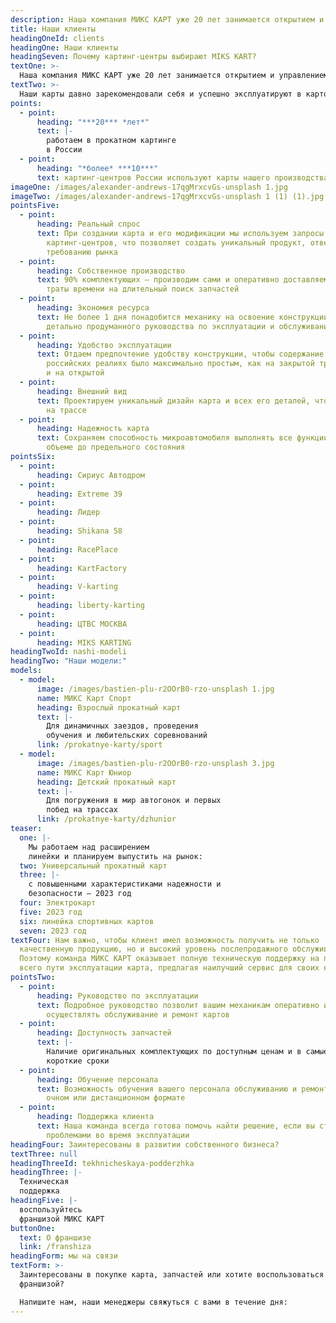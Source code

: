 ```yaml
---
description: Наша компания МИКС КАРТ уже 20 лет занимается открытием и управлением развлекательных картинг-центров в России. Благодаря богатому опыту в автоспорте, мы точно знаем, что необходимо владельцу и оператору картинг-центра для успешной работы. Поэтому при проектировании и производстве картов делаем упор на надежность, безопасность, удобную и доступную эксплуатацию.
title: Наши клиенты
headingOneId: clients
headingOne: Наши клиенты
headingSeven: Почему картинг-центры выбирают MIKS KART?
textOne: >-
  Наша компания МИКС КАРТ уже 20 лет занимается открытием и управлением развлекательных картинг-центров в России. Благодаря богатому опыту в автоспорте, мы точно знаем, что необходимо владельцу и оператору картинг-центра для успешной работы. Поэтому при проектировании и производстве картов делаем упор на надежность, безопасность, удобную и доступную эксплуатацию.
textTwo: >-
  Наши карты давно зарекомендовали себя и успешно эксплуатируют в картодромах:
points:
  - point:
      heading: "***20*** *лет*"
      text: |-
        работаем в прокатном картинге
        в России
  - point:
      heading: "*более* ***10***"
      text: картинг-центров России используют карты нашего производства
imageOne: /images/alexander-andrews-17qgMrxcvGs-unsplash 1.jpg
imageTwo: /images/alexander-andrews-17qgMrxcvGs-unsplash 1 (1) (1).jpg
pointsFive:
  - point:
      heading: Реальный спрос
      text: При создании карта и его модификации мы используем запросы пилотов и
        картинг-центров, что позволяет создать уникальный продукт, отвечающий
        требованию рынка
  - point:
      heading: Собственное производство
      text: 90% комплектующих – производим сами и оперативно доставляем без лишней
        траты времени на длительный поиск запчастей
  - point:
      heading: Экономия ресурса
      text: Не более 1 дня понадобится механику на освоение конструкции за счет
        детально продуманного руководства по эксплуатации и обслуживанию
  - point:
      heading: Удобство эксплуатации
      text: Отдаем предпочтение удобству конструкции, чтобы содержание карта в
        российских реалиях было максимально простым, как на закрытой трассе, так
        и на открытой
  - point:
      heading: Внешний вид
      text: Проектируем уникальный дизайн карта и всех его деталей, чтобы выделяться
        на трассе
  - point:
      heading: Надежность карта
      text: Сохраняем способность микроавтомобиля выполнять все функции в полном
        объеме до предельного состояния
pointsSix:
  - point:
      heading: Сириус Автодром
  - point:
      heading: Extreme 39
  - point:
      heading: Лидер
  - point:
      heading: Shikana 58
  - point:
      heading: RacePlace
  - point:
      heading: KartFactory
  - point:
      heading: V-karting
  - point:
      heading: liberty-karting
  - point:
      heading: ЦТВС МОСКВА
  - point:
      heading: MIKS KARTING
headingTwoId: nashi-modeli
headingTwo: "Наши модели:"
models:
  - model:
      image: /images/bastien-plu-r2OOrB0-rzo-unsplash 1.jpg
      name: МИКС Карт Спорт
      heading: Взрослый прокатный карт
      text: |-
        Для динамичных заездов, проведения
        обучения и любительских соревнований
      link: /prokatnye-karty/sport
  - model:
      image: /images/bastien-plu-r2OOrB0-rzo-unsplash 3.jpg
      name: МИКС Карт Юниор
      heading: Детский прокатный карт
      text: |-
        Для погружения в мир автогонок и первых
        побед на трассах
      link: /prokatnye-karty/dzhunior
teaser:
  one: |-
    Мы работаем над расширением
    линейки и планируем выпустить на рынок:
  two: Универсальный прокатный карт
  three: |-
    с повышенными характеристиками надежности и
    безопасности – 2023 год
  four: Электрокарт
  five: 2023 год
  six: линейка спортивных картов
  seven: 2023 год
textFour: Нам важно, чтобы клиент имел возможность получить не только
  качественную продукцию, но и высокий уровень послепродажного обслуживания.
  Поэтому команда МИКС КАРТ оказывает полную техническую поддержку на протяжении
  всего пути эксплуатации карта, предлагая наилучший сервис для своих клиентов.
pointsTwo:
  - point:
      heading: Руководство по эксплуатации
      text: Подробное руководство позволит вашим механикам оперативно и качественно
        осуществлять обслуживание и ремонт картов
  - point:
      heading: Доступность запчастей
      text: |-
        Наличие оригинальных комплектующих по доступным ценам и в самые
        короткие сроки
  - point:
      heading: Обучение персонала
      text: Возможность обучения вашего персонала обслуживанию и ремонту картов в
        очном или дистанционном формате
  - point:
      heading: Поддержка клиента
      text: Наша команда всегда готова помочь найти решение, если вы столкнулись с
        проблемами во время эксплуатации
headingFour: Заинтересованы в развитии собственного бизнеса?
textThree: null
headingThreeId: tekhnicheskaya-podderzhka
headingThree: |-
  Техническая
  поддержка
headingFive: |-
  воспользуйтесь 
  франшизой МИКС КАРТ
buttonOne:
  text: О франшизе
  link: /franshiza
headingForm: мы на связи
textForm: >-
  Заинтересованы в покупке карта, запчастей или хотите воспользоваться
  франшизой?

  Напишите нам, наши менеджеры свяжуться с вами в течение дня:
---
```

